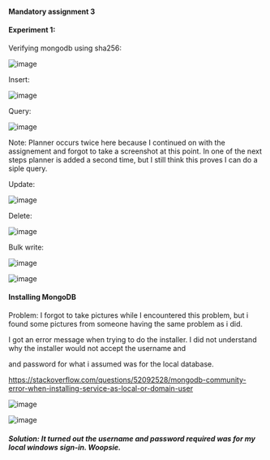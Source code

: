 #### Mandatory assignment 3


#### Experiment 1:

Verifying mongodb using sha256:

![image](https://user-images.githubusercontent.com/46929671/133789723-7b8e8208-a2df-412f-86a2-e829f251e4ea.png)


Insert:

![image](https://user-images.githubusercontent.com/46929671/134016944-78adfa86-ce9d-4397-8785-25730c34d9fa.png)


Query:

![image](https://user-images.githubusercontent.com/46929671/134017417-7aeeef12-dfd6-420d-9225-0fc30b1b6c94.png)

Note: Planner occurs twice here because I continued on with the assignement and forgot to take a screenshot at this point. In one of the next steps planner is added a second time, but I still think this proves I can do a siple query.

Update:

![image](https://user-images.githubusercontent.com/46929671/134017843-b4bb76f1-63ca-4030-9705-8ed71f3f29ac.png)

Delete:

![image](https://user-images.githubusercontent.com/46929671/134018319-b5ff1a50-4eca-4aea-acb8-71a0bc8e75e1.png)

Bulk write:

![image](https://user-images.githubusercontent.com/46929671/134020063-2db10b0a-6d29-4c13-8e86-e6f8e04e16d5.png)

![image](https://user-images.githubusercontent.com/46929671/134020146-b45bec94-213c-4484-b45b-8a9494e3eca9.png)




#### Installing MongoDB
Problem:
I forgot to take pictures while I encountered this problem, but i found some pictures from someone having the same problem as i did.

I got an error message when trying to do the installer. I did not understand why the installer would not accept the username and

and password for what i assumed was for the local database.

https://stackoverflow.com/questions/52092528/mongodb-community-error-when-installing-service-as-local-or-domain-user

![image](https://user-images.githubusercontent.com/46929671/133785424-ef9d64aa-50f5-44be-bd3a-2d1d5ab072d8.png)

![image](https://user-images.githubusercontent.com/46929671/133785379-f1e241ab-707b-46ba-b1cd-adbcabeeb100.png)


##### Solution: It turned out the username and password required was for my local windows sign-in. Woopsie.

